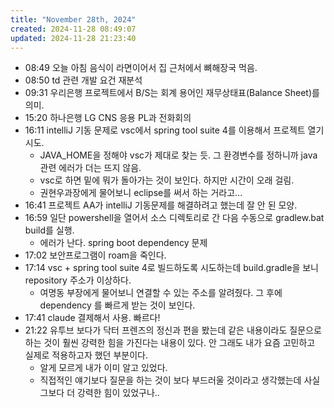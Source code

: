 ```yaml
---
title: "November 28th, 2024"
created: 2024-11-28 08:49:07
updated: 2024-11-28 21:23:40
---
```

  * 08:49 오늘 아침 음식이 라면이어서 집 근처에서 뼈해장국 먹음.
  * 08:50 td 관련 개발 요건 재분석
  * 09:31 우리은행 프로젝트에서 B/S는 회계 용어인 재무상태표(Balance Sheet)를 의미. 
  * 15:20 하나은행 LG CNS 응용 PL과 전화회의
  * 16:11 intelliJ 기동 문제로 vsc에서 spring tool suite 4를 이용해서 프로젝트 열기 시도.
    * JAVA_HOME을 정해야 vsc가 제대로 찾는 듯. 그 환경변수를 정하니까 java 관련 에러가 더는 뜨지 않음.
    * vsc로 하면 밑에 뭐가 돌아가는 것이 보인다. 하지만 시간이 오래 걸림.
    * 권현우과장에게 물어보니 eclipse를 써서 하는 거라고...
  * 16:41 프로젝트 AA가 intelliJ 기동문제를 해결하려고 했는데 잘 안 된 모양.
  * 16:59 일단 powershell을 열어서 소스 디렉토리로 간 다음 수동으로 gradlew.bat build를 실행.
    * 에러가 난다. spring boot dependency 문제
  * 17:02 보안프로그램이 roam을 죽인다.
  * 17:14 vsc + spring tool suite 4로 빌드하도록 시도하는데 build.gradle을 보니 repository 주소가 이상하다.
    * 여명동 부장에게 물어보니 연결할 수 있는 주소를 알려줬다. 그 후에 dependency 를 빠르게 받는 것이 보인다.
  * 17:41 claude 결제해서 사용. 빠르다!
  * 21:22 유투브 보다가 닥터 프렌즈의 정신과 편을 봤는데 같은 내용이라도 질문으로 하는 것이 훨씬 강력한 힘을 가진다는 내용이 있다. 안 그래도 내가 요즘 고민하고 실제로 적용하고자 했던 부분이다.
    * 알게 모르게 내가 이미 알고 있었다.
    * 직접적인 얘기보다 질문을 하는 것이 보다 부드러울 것이라고 생각했는데 사실 그보다 더 강력한 힘이 있었구나..